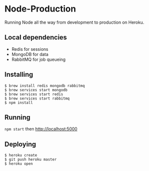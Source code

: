 # Node-Production

Running Node all the way from development to production on Heroku.

## Local dependencies

- Redis for sessions
- MongoDB for data
- RabbitMQ for job queueing

## Installing

```
$ brew install redis mongodb rabbitmq
$ brew services start mongodb
$ brew services start redis
$ brew services start rabbitmq
$ npm install
```

## Running

`npm start` then [http://localhost:5000](http://localhost:5000)

## Deploying

```
$ heroku create
$ git push heroku master
$ heroku open
```

